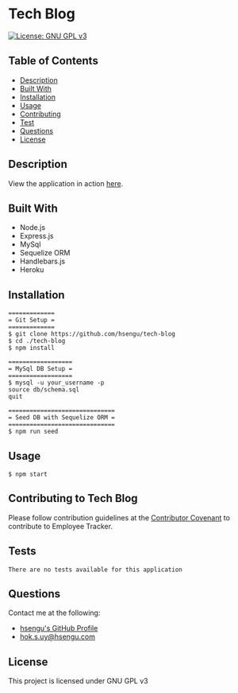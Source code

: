 # Tech Blog
[![License: GNU GPL v3](https://img.shields.io/badge/License-GNU%20GPL%20v3-blue.svg)](https://www.gnu.org/licenses/gpl-3.0)

## Table of Contents
* [Description](#description)
* [Built With](#built-with)
* [Installation](#installation)
* [Usage](#usage)
* [Contributing](#contributing-to-tech-blog)
* [Test](#test)
* [Questions](#questions)
* [License](#license)

## Description


View the application in action [here]().

## Built With
- Node.js
- Express.js
- MySql
- Sequelize ORM
- Handlebars.js
- Heroku

## Installation
    =============
    = Git Setup =
    =============
	$ git clone https://github.com/hsengu/tech-blog
	$ cd ./tech-blog
	$ npm install

    ==================
    = MySql DB Setup =
    ==================
    $ mysql -u your_username -p
    source db/schema.sql
    quit
    
    ==============================
    = Seed DB with Sequelize ORM =
    ==============================
    $ npm run seed


## Usage
	$ npm start

## Contributing to Tech Blog
Please follow contribution guidelines at the [Contributor Covenant](https://www.contributor-covenant.org/version/2/1/code_of_conduct/) to contribute to Employee Tracker.

## Tests
    There are no tests available for this application

## Questions
Contact me at the following:
- [hsengu's GitHub Profile](https://github.com/hsengu)
- hok.s.uy@hsengu.com

## License
This project is licensed under GNU GPL v3

